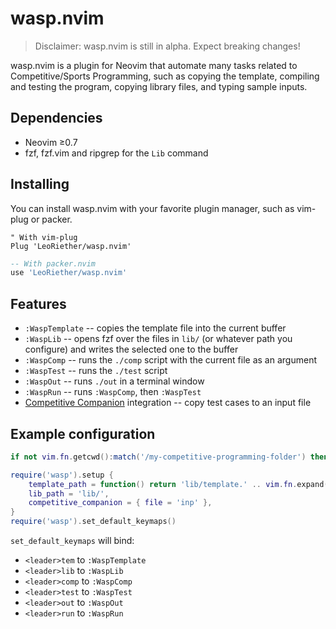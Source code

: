 # wasp.nvim

> Disclaimer: wasp.nvim is still in alpha. Expect breaking changes!

wasp.nvim is a plugin for Neovim that automate many tasks related to
Competitive/Sports Programming, such as copying the template, compiling and
testing the program, copying library files, and typing sample inputs.
 
## Dependencies
 - Neovim ≥0.7
 - fzf, fzf.vim and ripgrep for the `Lib` command

## Installing
You can install wasp.nvim with your favorite plugin manager, such as vim-plug or
packer.
```vimscript
" With vim-plug
Plug 'LeoRiether/wasp.nvim'
```

```lua
-- With packer.nvim
use 'LeoRiether/wasp.nvim'
```

## Features
- `:WaspTemplate` -- copies the template file into the current buffer 
- `:WaspLib` -- opens fzf over the files in `lib/` (or whatever path you configure)
  and writes the selected one to the buffer
- `:WaspComp` -- runs the `./comp` script with the current file as an argument 
- `:WaspTest` -- runs the `./test` script
- `:WaspOut` -- runs `./out` in a terminal window
- `:WaspRun` -- runs `:WaspComp`, then `:WaspTest`
- [Competitive Companion](https://github.com/jmerle/competitive-companion) integration -- copy test cases to an input file

## Example configuration
```lua
if not vim.fn.getcwd():match('/my-competitive-programming-folder') then return end

require('wasp').setup {
    template_path = function() return 'lib/template.' .. vim.fn.expand("%:e") end,
    lib_path = 'lib/',
    competitive_companion = { file = 'inp' },
}
require('wasp').set_default_keymaps()
```

`set_default_keymaps` will bind:
- `<leader>tem` to `:WaspTemplate`
- `<leader>lib` to `:WaspLib`
- `<leader>comp` to `:WaspComp`
- `<leader>test` to `:WaspTest`
- `<leader>out` to `:WaspOut`
- `<leader>run` to `:WaspRun`
